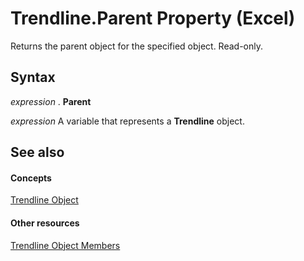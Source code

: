 
# Trendline.Parent Property (Excel)

Returns the parent object for the specified object. Read-only.


## Syntax

 _expression_ . **Parent**

 _expression_ A variable that represents a **Trendline** object.


## See also


#### Concepts


[Trendline Object](5c04b065-57f4-a059-7c22-50612bd727ea.md)
#### Other resources


[Trendline Object Members](b63cecc4-6151-f66c-8d73-9f66850046b1.md)
